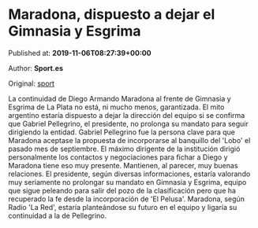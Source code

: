 
# Maradona, dispuesto a dejar el Gimnasia y Esgrima

Published at: **2019-11-06T08:27:39+00:00**

Author: **Sport.es**

Original: [sport](https://www.sport.es/es/noticias/futbol-america/maradona-dispuesto-a-dejar-el-gimnasia-y-esgrima-7716256)

La continuidad de Diego Armando Maradona al frente de Gimnasia y Esgrima de La Plata no está, ni mucho menos, garantizada. El mito argentino estaría dispuesto a dejar la dirección del equipo si se confirma que Gabriel Pellegrino, el presidente, no prolonga su mandato para seguir dirigiendo la entidad.
Gabriel Pellegrino fue la persona clave para que Maradona aceptase la propuesta de incorporarse al banquillo del 'Lobo' el pasado mes de septiembre. El máximo dirigente de la institución dirigió personalmente los contactos y negociaciones para fichar a Diego y Maradona tiene eso muy presente. Mantienen, al parecer, muy buenas relaciones.
El presidente, según diversas informaciones, estaría valorando muy seriamente no prolongar su mandato en Gimnasia y Esgrima, equipo que sigue peleando para salir del pozo de la clasificación pero que ha recuperado la fe desde la incorporación de 'El Pelusa'. Maradona, según Radio 'La Red', estaría planteándose su futuro en el equipo y ligaría su continuidad a la de Pellegrino.
